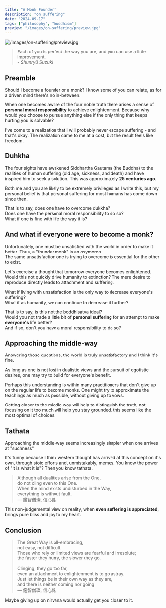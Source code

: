 ```yaml
---
title: "A Monk Founder"
description: "on suffering"
date: "2024-09-17"
tags: ["philosophy", "buddhism"]
preview: "/images/on-suffering/preview.jpg"
---
```


![/images/on-suffering/preview.jpg](/images/on-suffering/preview.jpg)


> Each of you is perfect the way you are, and you can use a little improvement. <br> _- Shunryū Suzuki_


## Preamble
Should I become a founder or a monk? I know some of you can relate, as for a driven mind there's no in-between.

When one becomes aware of the four noble truth there arises a sense of **personal moral responsibility** to achieve enlightenment. Because why would you choose to pursue anything else if the only thing that keeps hurting you is solvable?

I've come to a realization that I will probably never escape suffering - and that's okay.
The realization came to me at a cost, but the result feels like freedom.

## Duhkha
The four sights have awakened Siddhartha Gautama (the Buddha) to the realities of human suffering (old age, sickness, and death) and have inspired him to seek a solution.
This was approximately **25 centuries ago**.

Both me and you are likely to be extremely privileged as I write this, but my personal belief is that personal suffering for most humans has come down since then.

That is to say, does one have to overcome dukkha? <br>
Does one have the personal moral responsibility to do so? <br>
What if one is fine with life the way it is?

## And what if everyone were to become a monk?
Unfortunately, one must be unsatisfied with the world in order to make it better.
Thus, a "founder monk" is an oxymoron. <br>
The same unsatisfaction one is trying to overcome is essential for the other to exist.

Let's exercise a thought that tomorrow everyone becomes enlightened. Would this not quickly drive humanity to extinction?
The mere desire to reproduce directly leads to attachment and suffering.

What if living with unsatisfaction is the only way to decrease everyone's suffering? <br>
What if as humanity, we can continue to decrease it further?

That is to say, is this not the boddhisatva ideal? <br>
Would you not trade a little bit of **personal suffering** for an attempt to make **everyone's** life better? <br>
And if so, don't you have a moral responsibility to do so?

## Approaching the middle-way
Answering those questions, the world is truly unsatisfactory and I think it's fine.

As long as one is not lost in dualistic views and the pursuit of egotistic desires, one may try to build for everyone's benefit.

Perhaps this understanding is within many practitioners that don't give up on the regular life to become monks. One might try to approximate the teachings as much as possible, without giving up to vows.

Getting closer to the middle way will help to distinguish the truth, not focusing on it too much will help you stay grounded, this seems like the most optimal of choices.

## Tathata
Approaching the middle-way seems increasingly simpler when one arrives at "suchness"

It's funny because I think western thought has arrived at this concept on it's own, through stoic efforts and, unmistakably, memes.
You know the power of "it is what it is"? Then you know tathata.

> Although all dualities arise from the One, <br>
> do not cling even to this One. <br>
> When the mind exists undisturbed in the Way, <br>
> everything is without fault. <br>
> — 鑑智僧璨, 信心銘

This non-judgemental view on reality, when **even suffering is appreciated**, brings pure bliss and joy to my heart.

## Conclusion

> The Great Way is all-embracing, <br>
> not easy, not difficult. <br>
> Those who rely on limited views are fearful and irresolute; <br>
> the faster they hurry, the slower they go. <br>
> <br>
> Clinging, they go too far, <br>
> even an attachment to enlightenment is to go astray. <br>
> Just let things be in their own way as they are, <br>
> and there is neither coming nor going <br>
> — 鑑智僧璨, 信心銘

Maybe giving up on nirvana would actually get you closer to it.
